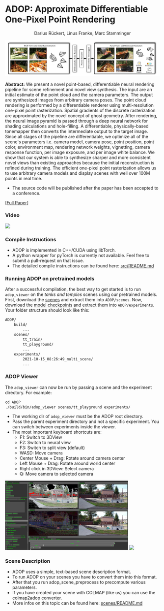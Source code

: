 # ADOP: Approximate Differentiable One-Pixel Point Rendering

<div style="text-align: center;">Darius Rückert, Linus Franke, Marc Stamminger</div>

![](images/adop_overview.png)


**Abstract:** We present a novel point-based, differentiable neural rendering pipeline for
scene refinement and novel view synthesis. The input are an initial estimate of
the point cloud and the camera parameters. The output are synthesized images
from arbitrary camera poses. The point cloud rendering is performed by a
differentiable renderer using multi-resolution one-pixel point rasterization.
Spatial gradients of the discrete rasterization are approximated by the novel
concept of ghost geometry. After rendering, the neural image pyramid is passed
through a deep neural network for shading calculations and hole-filling. A
differentiable, physically-based tonemapper then converts the intermediate
output to the target image. Since all stages of the pipeline are
differentiable, we optimize all of the scene's parameters i.e. camera model,
camera pose, point position, point color, environment map, rendering network
weights, vignetting, camera response function, per image exposure, and per
image white balance. We show that our system is able to synthesize sharper and
more consistent novel views than existing approaches because the initial
reconstruction is refined during training. The efficient one-pixel point
rasterization allows us to use arbitrary camera models and display scenes with
well over 100M points in real time.

* The source code will be published after the paper has been accepted to a conference.

[[Full Paper]](https://arxiv.org/abs/2110.06635)

### Video

  <a href="https://www.youtube.com/watch?v=WJRyu1JUtVw"><img  width="300" src="https://img.youtube.com/vi/WJRyu1JUtVw/hqdefault.jpg"> </a>


### Compile Instructions

 * ADOP is implemented in C++/CUDA using libTorch.
 * A python wrapper for pyTorch is currently not available. Feel free to submit a pull-request on that issue.
 * The detailed compile instructions can be found here: [src/README.md](src/README.md)

### Running ADOP on pretrained models

After a successful compilation, the best way to get started is to run `adop_viewer` on the *tanks and temples* scenes using our pretrained models.
First, download the [scenes](todo) and extract them into `ADOP/scenes`. 
Now, download the [model checkpoints](todo) and extract them into `ADOP/experiments`.
Your folder structure should look like this:
```shell
ADOP/
    build/
        ...
    scenes/
        tt_train/
        tt_playground/
        ...
    experiments/
        2021-10-15_08:26:49_multi_scene/
        ...
```


### ADOP Viewer

The `adop_viewer` can now be run by passing a scene and the experiment directory. 
For example:
```shell
cd ADOP
./build/bin/adop_viewer scenes/tt_playground experiments/
```

 * The working dir of `adop_viewer` must be the ADOP root directory.
 * Pass the parent experiment directory and not a specific experiment. You can switch between experiments inside the viewer.
 * The most important keyboard shortcuts are:
    * F1: Switch to 3DView
    * F2: Switch to neural view
    * F3: Switch to split view (default)
    * WASD: Move camera
    * Center Mouse + Drag: Rotate around camera center
    * Left Mouse + Drag: Rotate around world center
    * Right click in 3DView: Select camera
    * Q: Move camera to selected camera

<img  width="400"  src="images/adop_viewer.jpeg"> <img width="400"  src="images/adop_viewer_demo.gif">


### Scene Description
 * ADOP uses a simple, text-based scene description format.
 * To run ADOP on your scenes you have to convert them into this format.
 * After that you run adop_scene_preprocess to precompute various parameters.
 * If you have created your scene with COLMAP (like us) you can use the colmap2adop converter.
 * More infos on this topic can be found here: [scenes/README.md](scenes/README.md)

